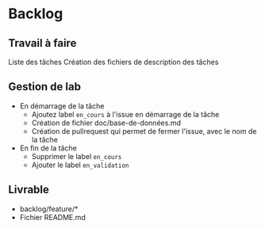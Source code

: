 # Backlog
 
## Travail à faire
Liste des tâches
Création des fichiers de description des tâches

## Gestion de lab 

- En démarrage de la tâche 
  - Ajoutez label `en_cours` à l'issue en démarrage de la tâche
  - Création de fichier doc/base-de-données.md
  - Création de pullrequest qui permet de fermer l'issue, avec le nom de la tâche
- En fin de la tâche
  - Supprimer le label `en_cours`
  - Ajouter le label `en_validation`


## Livrable 
- backlog/feature/*
- Fichier README.md
